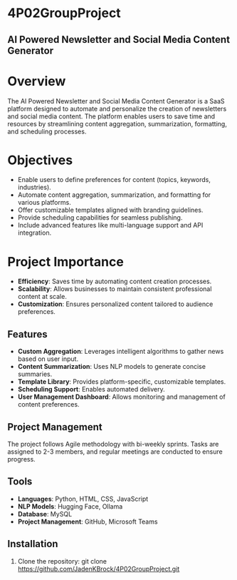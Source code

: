 # 4P02GroupProject
## AI Powered Newsletter and Social Media Content Generator


# Overview
The AI Powered Newsletter and Social Media Content Generator is a SaaS platform designed to automate and personalize the creation of newsletters and social media content. The platform enables users to save time and resources by streamlining content aggregation, summarization, formatting, and scheduling processes.


# Objectives
- Enable users to define preferences for content (topics, keywords, industries).
- Automate content aggregation, summarization, and formatting for various platforms.
- Offer customizable templates aligned with branding guidelines.
- Provide scheduling capabilities for seamless publishing.
- Include advanced features like multi-language support and API integration.


# Project Importance
- **Efficiency**: Saves time by automating content creation processes.  
- **Scalability**: Allows businesses to maintain consistent professional content at scale.  
- **Customization**: Ensures personalized content tailored to audience preferences.


## Features
- **Custom Aggregation**: Leverages intelligent algorithms to gather news based on user input.
- **Content Summarization**: Uses NLP models to generate concise summaries.
- **Template Library**: Provides platform-specific, customizable templates.
- **Scheduling Support**: Enables automated delivery.
- **User Management Dashboard**: Allows monitoring and management of content preferences.


## Project Management
The project follows Agile methodology with bi-weekly sprints. Tasks are assigned to 2-3 members, and regular meetings are conducted to ensure progress.


## Tools
- **Languages**: Python, HTML, CSS, JavaScript
- **NLP Models**: Hugging Face, Ollama
- **Database**: MySQL
- **Project Management**: GitHub, Microsoft Teams


## Installation
1. Clone the repository:
   git clone https://github.com/JadenKBrock/4P02GroupProject.git







